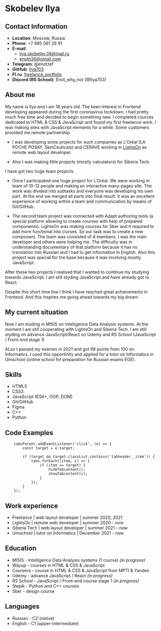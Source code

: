# **Skobelev Ilya**

## **Contact Information**

* **Location**: Moscow, Russia
* **Phone**: +7 985 061 29 91
* **E-mail**: 
    * ilya.skobelev.04@mail.ru
    * enotn36@gmail.com
* **Telegram**: @enotzef
* **GitHub**: [Ilya703](https://github.com/Ilya703)
* **Fl.ru**: [freelance_portfolio](https://www.fl.ru/users/ilyaskobelev04/portfolio/#/)
* **Discord (RS School)**: Enot_why_not (@Ilya703)

## **About me**

My name is Ilya and I am 18 years old. The keen interest in Frontend developing appeared during the first coronavirus lockdown. I had pretty much free time and decided to begin something new. I completed cources dedicated to HTML & CSS & JavaScript and found my first freelance work. I was making sites with JavaScript elements for a while. Some customers provided me remote partnership. 

* I was developing some projects for such companies as L'Oréal (LA POCHE POSAY, SkinCeuticals) and CERAVE working in [LightsOn](https://lights-on.pro/) as remote web layout developer. 

* Also I was making little projects (mostly calculators) for Siberia Tech. 

I have got two huge team projects:

* Once I participated one huge project for L'Oréal. We were working in team of 10-12 people and making an interactive many-pages site. The work was divided into subtasks and everyone was developing his own part. At the end we merged all parts into final result. It was an excellent experience of working within a team and communication by means of Git/GitHub.

* The second team project was connected with Adapt authoring tools (a special platform allowing to create courses with help of prepared components). LightsOn was making courses for Sber and it required to add more functional into ciurses. So our task was to create a new component. The team was consisted of 4 members. I was the main developer and others were helping me. The difficulty was in understanding documentary of that platform because it has no translation into Russian and I had to get information in English. Also this project was special for the base because it was involving mostly JavaScript.

After these two projects I realised that I wanted to continue my studying towards JavaScript. I am still styding JavaScript and have already got to React. 

Despite this short time line I think I have reached great achievements in Frontend. And this inspires me going ahead towards my big dream. 

## **My current situation**

Now I am studing in MISIS on Intelligence Data Analysis systems. At the moment I am still cooperating with LightsOn and Siberia Tech. I am still styding on advance JavaScript/React on Udemy and RS School (JavaScript / Front-end stage 1)

ALso I passed my exames in 2021 and got 98 points from 100 on Informatics. I used this opportinity and applied for a tutor on Informatics in Umschool (online school for preparation for Russian exams EGE).

## **Skills**

* HTML5
* CSS3
* JavaScript (ES6+, OOP, DOM)
* Git/GitHub
* Figma
* C++
* Python 

## **Code Examples**

```
    tabsParent.addEventListener('click', (e) => {
        const target = e.target;

        if (target && target.classList.contains('tabheader__item')) {
            tabs.forEach((item, i) => {
                if (item == target) {
                    hideTabcontent();
                    showTabcontent(i);
                }
            });
        }
    });
```

## **Work experience**

* Freelance | web layout developer | summer 2020, 2021
* LightsOn | remote web developer | summer 2020 - now
* Siberia Tech | web layout developer | summer 2021 - now
* Umschool | tutor on Informatics | December 2021 - now

## **Education**

* MISIS - Intelligence Data Analysis systems (1 course) *(in progress)*
* Wayup - courses in HTML & CSS & JavaScript
* Coursera - course in HTML & CSS & JavaScript from MPTI & Yandex
* Udemy - advance JavaScript / React *(in progress)*
* RS School - JavaScript / Front-end course stage 1 *(in progress)*
* Stepik - Python and C++ courses 
* Sber - design course

## **Languages**

* Russian - C2 (native)
* English - C1 (upper-intermediate)